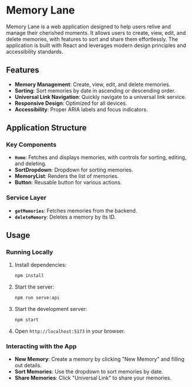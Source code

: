 # Memory Lane

Memory Lane is a web application designed to help users relive and manage their cherished moments. It allows users to create, view, edit, and delete memories, with features to sort and share them effortlessly. The application is built with React and leverages modern design principles and accessibility standards.

## Features

- **Memory Management**: Create, view, edit, and delete memories.
- **Sorting**: Sort memories by date in ascending or descending order.
- **Universal Link Navigation**: Quickly navigate to a universal link service.
- **Responsive Design**: Optimized for all devices.
- **Accessibility**: Proper ARIA labels and focus indicators.

## Application Structure

### Key Components
- **`Home`**: Fetches and displays memories, with controls for sorting, editing, and deleting.
- **SortDropdown**: Dropdown for sorting memories.
- **MemoryList**: Renders the list of memories.
- **Button**: Reusable button for various actions.

### Service Layer
- **`getMemories`**: Fetches memories from the backend.
- **`deleteMemory`**: Deletes a memory by its ID.

## Usage

### Running Locally
1. Install dependencies:
   ```bash
   npm install
   ```
2. Start the server:
   ```bash
   npm run serve:api
   ```
3. Start the development server:
   ```bash
   npm start
   ```
4. Open `http://localhost:5173` in your browser.

### Interacting with the App
- **New Memory**: Create a memory by clicking "New Memory" and filling out details.
- **Sort Memories**: Use the dropdown to sort memories by date.
- **Share Memories**: Click "Universal Link" to share your memories.


